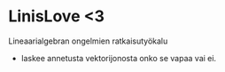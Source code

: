 # LinisLove <3
Lineaarialgebran ongelmien ratkaisutyökalu
* laskee annetusta vektorijonosta onko se vapaa vai ei.
